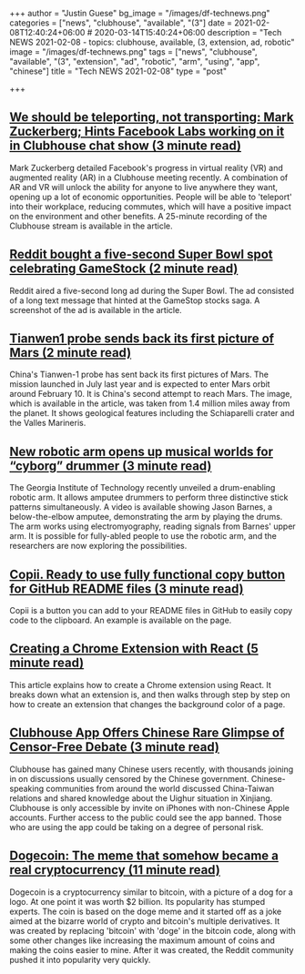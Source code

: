 +++
author = "Justin Guese"
bg_image = "/images/df-technews.png"
categories = ["news", "clubhouse", "available", "(3"]
date = 2021-02-08T12:40:24+06:00 # 2020-03-14T15:40:24+06:00
description = "Tech NEWS 2021-02-08 - topics: clubhouse, available, (3, extension, ad, robotic"
image = "/images/df-technews.png"
tags = ["news", "clubhouse", "available", "(3", "extension", "ad", "robotic", "arm", "using", "app", "chinese"]
title = "Tech NEWS 2021-02-08"
type = "post"

+++

## [We should be teleporting, not transporting: Mark Zuckerberg; Hints Facebook Labs working on it in Clubhouse chat show (3 minute read)](https://www.ibtimes.co.in/facebook-reality-labs-working-teleporting-mark-zuckerberg-hints-it-clubhouse-chat-832897)

Mark Zuckerberg detailed Facebook's progress in virtual reality (VR) and augmented reality (AR) in a Clubhouse meeting recently. A combination of AR and VR will unlock the ability for anyone to live anywhere they want, opening up a lot of economic opportunities. People will be able to 'teleport' into their workplace, reducing commutes, which will have a positive impact on the environment and other benefits. A 25-minute recording of the Clubhouse stream is available in the article.

## [Reddit bought a five-second Super Bowl spot celebrating GameStock (2 minute read)](https://www.theverge.com/2021/2/7/22271797/reddit-super-bowl-ad-five-seconds-gamestop)

Reddit aired a five-second long ad during the Super Bowl. The ad consisted of a long text message that hinted at the GameStop stocks saga. A screenshot of the ad is available in the article.

## [Tianwen1 probe sends back its first picture of Mars (2 minute read)](https://www.theguardian.com/science/2021/feb/06/tianwen1-probe-sends-back-its-first-picture-of-mars)

China's Tianwen-1 probe has sent back its first pictures of Mars. The mission launched in July last year and is expected to enter Mars orbit around February 10. It is China's second attempt to reach Mars. The image, which is available in the article, was taken from 1.4 million miles away from the planet. It shows geological features including the Schiaparelli crater and the Valles Marineris.

## [New robotic arm opens up musical worlds for “cyborg” drummer (3 minute read)](https://arstechnica.com/science/2014/03/new-robotic-arm-opens-up-musical-worlds-for-cyborg-drummer/)

The Georgia Institute of Technology recently unveiled a drum-enabling robotic arm. It allows amputee drummers to perform three distinctive stick patterns simultaneously. A video is available showing Jason Barnes, a below-the-elbow amputee, demonstrating the arm by playing the drums. The arm works using electromyography, reading signals from Barnes' upper arm. It is possible for fully-abled people to use the robotic arm, and the researchers are now exploring the possibilities.

## [Copii. Ready to use fully functional copy button for GitHub README files (3 minute read)](https://lalit2005.hashnode.dev/copii)

Copii is a button you can add to your README files in GitHub to easily copy code to the clipboard. An example is available on the page.

## [Creating a Chrome Extension with React (5 minute read)](https://medium.com/javascript-in-plain-english/creating-a-chrome-extension-with-react-d92db20550cb)

This article explains how to create a Chrome extension using React. It breaks down what an extension is, and then walks through step by step on how to create an extension that changes the background color of a page.

## [Clubhouse App Offers Chinese Rare Glimpse of Censor-Free Debate (3 minute read)](https://www.msn.com/en-us/money/other/clubhouse-app-offers-chinese-rare-glimpse-of-censor-free-debate/ar-BB1dsKnH)

Clubhouse has gained many Chinese users recently, with thousands joining in on discussions usually censored by the Chinese government. Chinese-speaking communities from around the world discussed China-Taiwan relations and shared knowledge about the Uighur situation in Xinjiang. Clubhouse is only accessible by invite on iPhones with non-Chinese Apple accounts. Further access to the public could see the app banned. Those who are using the app could be taking on a degree of personal risk.

## [Dogecoin: The meme that somehow became a real cryptocurrency (11 minute read)](https://www.cnet.com/news/dogecoin-the-meme-that-somehow-became-a-real-cryptocurrency/)

Dogecoin is a cryptocurrency similar to bitcoin, with a picture of a dog for a logo. At one point it was worth $2 billion. Its popularity has stumped experts. The coin is based on the doge meme and it started off as a joke aimed at the bizarre world of crypto and bitcoin's multiple derivatives. It was created by replacing 'bitcoin' with 'doge' in the bitcoin code, along with some other changes like increasing the maximum amount of coins and making the coins easier to mine. After it was created, the Reddit community pushed it into popularity very quickly.

